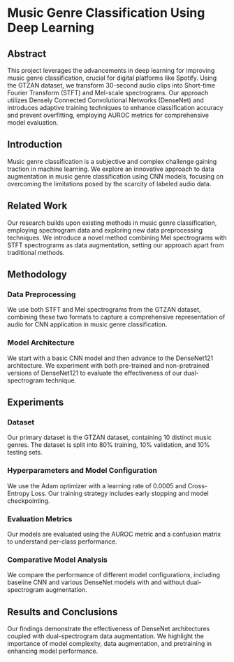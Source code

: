 # Music Genre Classification Using Deep Learning

## Abstract
This project leverages the advancements in deep learning for improving music genre classification, crucial for digital platforms like Spotify. Using the GTZAN dataset, we transform 30-second audio clips into Short-time Fourier Transform (STFT) and Mel-scale spectrograms. Our approach utilizes Densely Connected Convolutional Networks (DenseNet) and introduces adaptive training techniques to enhance classification accuracy and prevent overfitting, employing AUROC metrics for comprehensive model evaluation.

## Introduction
Music genre classification is a subjective and complex challenge gaining traction in machine learning. We explore an innovative approach to data augmentation in music genre classification using CNN models, focusing on overcoming the limitations posed by the scarcity of labeled audio data.

## Related Work
Our research builds upon existing methods in music genre classification, employing spectrogram data and exploring new data preprocessing techniques. We introduce a novel method combining Mel spectrograms with STFT spectrograms as data augmentation, setting our approach apart from traditional methods.

## Methodology
### Data Preprocessing
We use both STFT and Mel spectrograms from the GTZAN dataset, combining these two formats to capture a comprehensive representation of audio for CNN application in music genre classification.

### Model Architecture
We start with a basic CNN model and then advance to the DenseNet121 architecture. We experiment with both pre-trained and non-pretrained versions of DenseNet121 to evaluate the effectiveness of our dual-spectrogram technique.

## Experiments
### Dataset
Our primary dataset is the GTZAN dataset, containing 10 distinct music genres. The dataset is split into 80% training, 10% validation, and 10% testing sets.

### Hyperparameters and Model Configuration
We use the Adam optimizer with a learning rate of 0.0005 and Cross-Entropy Loss. Our training strategy includes early stopping and model checkpointing.

### Evaluation Metrics
Our models are evaluated using the AUROC metric and a confusion matrix to understand per-class performance.

### Comparative Model Analysis
We compare the performance of different model configurations, including baseline CNN and various DenseNet models with and without dual-spectrogram augmentation.

## Results and Conclusions
Our findings demonstrate the effectiveness of DenseNet architectures coupled with dual-spectrogram data augmentation. We highlight the importance of model complexity, data augmentation, and pretraining in enhancing model performance.
